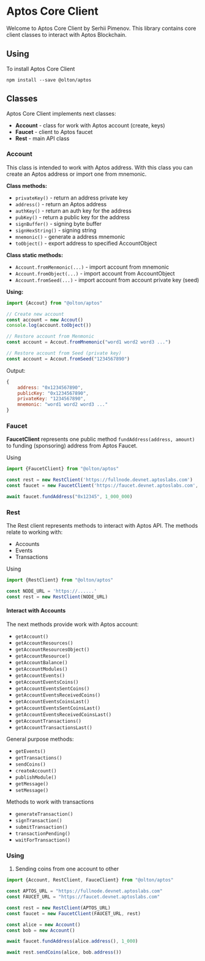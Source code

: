 # Aptos Core Client

Welcome to Aptos Core Client by Serhii Pimenov. This library contains core client classes to interact with Aptos Blockchain.

## Using
To install Aptos Core Client
```shell
npm install --save @olton/aptos
```

## Classes

Aptos Core Client implements next classes:
+ **Account** - class for work with Aptos account (create, keys)
+ **Faucet** - client to Aptos faucet
+ **Rest** - main API class

### Account

This class is intended to work with Aptos address. With this class you can create an Aptos address or import one from mnemonic. 

**Class methods:**
+ `privateKey()` - return an address private key
+ `address()` - return an Aptos address
+ `authKey()` - return an auth key for the address
+ `pubKey()` - return a public key for the address
+ `signBuffer()` - signing byte buffer
+ `signHexString()` - signing string
+ `mnemonic()` - generate a address mnemonic
+ `toObject()` - export address to specified AccountObject

**Class static methods:**
+ `Account.fromMenmonic(...)` - import account from mnemonic
+ `Account.fromObject(...)` - import account from AccountObject
+ `Account.fromSeed(...)` - import account from account private key (seed)

**Using:**
```javascript
import {Accout} from "@olton/aptos"

// Create new account
const account = new Accout()
console.log(account.toObject())

// Restore account from Menmonic
const account = Accout.fromMnemonic("word1 word2 word3 ...")

// Restore account from Seed (private key)
const account = Accout.fromSeed("1234567890")

```
Output:
```javascript
{
    address: "0x1234567890",
    publicKey: "0x1234567890",
    privateKey: "1234567890",
    mnemonic: "word1 word2 word3 ..."
}
```

### Faucet
**FaucetClient** represents one public method `fundAddress(address, amount)` to funding (sponsoring) address from Aptos Faucet.

Using
```javascript
import {FaucetClient} from "@olton/aptos"

const rest = new RestClient('https://fullnode.devnet.aptoslabs.com')
const faucet = new FaucetClient('https://faucet.devnet.aptoslabs.com', rest)

await faucet.fundAddress("0x12345", 1_000_000)
```

### Rest

The Rest client represents methods to interact with Aptos API. The methods relate to working with:
+ Accounts
+ Events
+ Transactions

Using
```javascript
import {RestClient} from "@olton/aptos"

const NODE_URL = 'https://......'
const rest = new RestClient(NODE_URL)
```

#### Interact with Accounts

The next methods provide work with Aptos account:
+ `getAccount()`
+ `getAccountResources()`
+ `getAccountResourcesObject()`
+ `getAccountResource()`
+ `getAccountBalance()`
+ `getAccountModules()`
+ `getAccountEvents()`
+ `getAccountEventsCoins()`
+ `getAccountEventsSentCoins()`
+ `getAccountEventsReceivedCoins()`
+ `getAccountEventsCoinsLast()`
+ `getAccountEventsSentCoinsLast()`
+ `getAccountEventsReceivedCoinsLast()`
+ `getAccountTransactions()`
+ `getAccountTransactionsLast()`

General purpose methods:
+ `getEvents()`
+ `getTransactions()`
+ `sendCoins()`
+ `createAccount()`
+ `publishModule()`
+ `getMessage()`
+ `setMessage()`

Methods to work with transactions
+ `generateTransaction()`
+ `signTransaction()`
+ `submitTransaction()`
+ `transactionPending()`
+ `waitForTransaction()`

### Using
1. Sending coins from one account to other
```javascript
import {Account, RestClient, FauceClient} from "@olton/aptos"

const APTOS_URL = "https://fullnode.devnet.aptoslabs.com"
const FAUCET_URL = "https://faucet.devnet.aptoslabs.com"

const rest = new RestClient(APTOS_URL)
const faucet = new FaucetClient(FAUCET_URL, rest)

const alice = new Account()
const bob = new Account()

await faucet.fundAddress(alice.address(), 1_000)

await rest.sendCoins(alice, bob.address())
```
